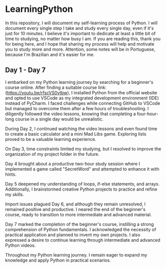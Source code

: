 # LearningPython
In this repository, I will document my self-learning process of Python. I will document every single step I take and study every single day, even if it's just for 10 minutes. I believe it's important to dedicate at least a little bit of time to studying, no matter how busy I am.
If you are reading this, thank you for being here, and I hope that sharing my process will help and motivate you to study more and more.
Attention, some notes will be in Portuguese, because I'm Brazilian and it's easier for me.


## Day 1 - Day 7
I embarked on my Python learning journey by searching for a beginner's course online. After finding a suitable course link:(https://youtu.be/rfscVS0vtbw), I installed Python from the official website and opted to use VSCode as my integrated development environment (IDE) instead of PyCharm. I faced challenges while connecting GitHub to VSCode but managed to overcome them after a few hours of troubleshooting. I diligently followed the video lessons, knowing that completing a four-hour-long course in a single day would be unrealistic.

During Day 2, I continued watching the video lessons and even found time to create a basic calculator and a mini Mad Libs game. Exploring lists proved to be a valuable learning experience.

On Day 3, time constraints limited my studying, but I resolved to improve the organization of my project folder in the future.

Day 4 brought about a productive two-hour study session where I implemented a game called "SecretWord" and attempted to enhance it with hints.

Day 5 deepened my understanding of loops, if-else statements, and arrays. Additionally, I brainstormed creative Python projects to practice and refine my skills.

Import issues plagued Day 6, and although they remain unresolved, I remained positive and productive. I neared the end of the beginner's course, ready to transition to more intermediate and advanced material.

Day 7 marked the completion of the beginner's course, instilling a strong comprehension of Python fundamentals. I acknowledged the necessity of practical application and planned to invent my own projects. I also expressed a desire to continue learning through intermediate and advanced Python videos.

Throughout my Python learning journey. I remain eager to expand my knowledge and apply Python in practical scenarios.